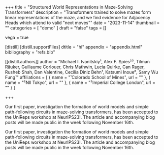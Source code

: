 +++
title = "Structured World Representations in Maze-Solving Transformers"
description = "Transformers trained to solve mazes form linear representations of the maze, and we find evidence for Adjacency Heads which attend to valid \"next moves\""
date = "2023-11-14"
thumbnail = ""
categories = [
  "demo"
]
draft = "false"
tags = []

vega = true

[distill]
  [distill.supportFiles]
  dtitle = "hi"
  appendix = "appendix.html"
  bibliography = "refs.bib"


[[distill.authors]]
author = "Michael I. Ivanitskiy¹, Alex F. Spies²³, Tilman Räuker, Guillaume Corlouer, Chris Mathwin, Lucia Quirke, Can Rager, Rusheb Shah, Dan Valentine, Cecilia Diniz Behn¹, Katsumi Inoue², Samy Wu Fung¹"
affiliations = [
  { name = "¹Colorado School of Mines", url = "" },
  { name = "²NII Tokyo", url = "" },
  { name = "³Imperial College London", url = "" }
]

+++


<d-abstract>
  <p>Our first paper, investigation the formation of world models and simple path-following circuits in maze-solving transformers, has been accepted to the UniReps workshop at NeurIPS23!. The article and accompanying blog posts will be made public in the week following November 16th.</p>
</d-abstract>
  
Our first paper, investigation the formation of world models and simple path-following circuits in maze-solving transformers, has been accepted to the UniReps workshop at NeurIPS23!. The article and accompanying blog posts will be made public in the week following November 16th.


<!-- 
[[distill.authors]]
author = "Michael I. Ivanitskiy"
affiliations = [
  { name = "Colorado School of Mines", url = "" }
]

[[distill.authors]]
author = "Alex F. Spies"
affiliations = [
  { name = "Imperial College London", url = "" },
  { name = "NII Tokyo", url = "" }
]

[[distill.authors]]
author = "Tilman Räuker"
affiliations = []

[[distill.authors]]
author = "Guillaume Corlouer"
affiliations = []

[[distill.authors]]
author = "Chris Mathwin"
affiliations = []

[[distill.authors]]
author = "Lucia Quirke"
affiliations = []

[[distill.authors]]
author = "Can Rager"
affiliations = []

[[distill.authors]]
author = "Rusheb Shah"
affiliations = []

[[distill.authors]]
author = "Dan Valentine"
affiliations = []

[[distill.authors]]
author = "Cecilia Diniz Behn"
affiliations = [
  { name = "Colorado School of Mines", url = "" }
]

[[distill.authors]]
author = "Katsumi Inoue"
affiliations = [
  { name = "National Institute of Informatics, Tokyo", url = "" }
]

[[distill.authors]]
author = "Samy Wu Fung"
affiliations = [
  { name = "Colorado School of Mines", url = "" }
] -->
